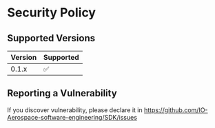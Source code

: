 # Security Policy

## Supported Versions

| Version | Supported          |
| ------- | ------------------ |
| 0.1.x   | :white_check_mark: |


## Reporting a Vulnerability

If you discover vulnerability, please declare it in https://github.com/IO-Aerospace-software-engineering/SDK/issues
